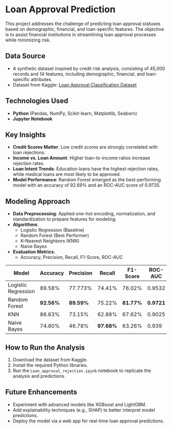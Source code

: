 # **Loan Approval Prediction**

This project addresses the challenge of predicting loan approval statuses based on demographic, financial, and loan-specific features. 
The objective is to assist financial institutions in streamlining loan approval processes while minimizing risk.

## **Data Source**
- A synthetic dataset inspired by credit risk analysis, consisting of 45,000 records and 14 features, including demographic, financial, and loan-specific attributes.
- Dataset from Kaggle: [Loan Approval Classification Dataset](https://www.kaggle.com/datasets/taweilo/loan-approval-classification-data/data)

## **Technologies Used**
- **Python** (Pandas, NumPy, Scikit-learn, Matplotlib, Seaborn)
- **Jupyter Notebook**

## **Key Insights**
- **Credit Scores Matter**: Low credit scores are strongly correlated with loan rejections.
- **Income vs. Loan Amount**: Higher loan-to-income ratios increase rejection rates.
- **Loan Intent Trends**: Education loans have the highest rejection rates, while medical loans are most likely to be approved.
- **Model Performance**: Random Forest emerged as the best-performing model with an accuracy of 92.69% and an ROC-AUC score of 0.9735.

## **Modeling Approach**
- **Data Preprocessing**: Applied one-hot encoding, normalization, and standardization to prepare features for modeling.
- **Algorithms**: 
  - Logistic Regression (Baseline)
  - Random Forest (Best Performer)
  - K-Nearest Neighbors (KNN)
  - Naive Bayes
- **Evaluation Metrics**: 
  - Accuracy, Precision, Recall, F1-Score, ROC-AUC

| **Model**           | **Accuracy** | **Precision** | **Recall** | **F1-Score** | **ROC-AUC** |
|---------------------|--------------|---------------|------------|--------------|-------------|
| Logistic Regression | 89.58%       | 77.773%       | 74.41%     | 76.02%       | 0.9532      |
| Random Forest       | **92.56%**   | **89.59%**    | 75.22%     | **81.77%**   | **0.9721**  |
| KNN                 | 86.63%       | 73.15%        | 62.88%     | 67.62%       | 0.9025      |
| Naive Bayes         | 74.80%       | 46.78%        | **97.68%** | 63.26%       | 0.939       |

## **How to Run the Analysis**
1. Download the dataset from Kaggle.
2. Install the required Python libraries.
3. Run the `Loan_approval_rejection.ipynb` notebook to replicate the analysis and predictions.

## **Future Enhancements**
- Experiment with advanced models like XGBoost and LightGBM.
- Add explainability techniques (e.g., SHAP) to better interpret model predictions.
- Deploy the model via a web app for real-time loan approval predictions.
